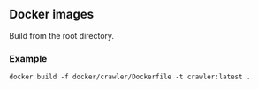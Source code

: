 ## Docker images

Build from the root directory.

### Example
```docker build -f docker/crawler/Dockerfile -t crawler:latest .```